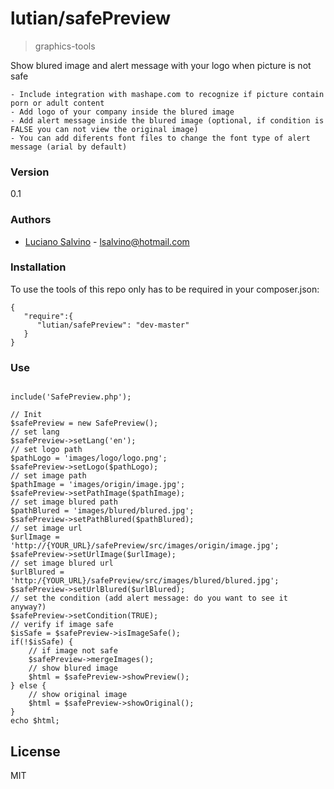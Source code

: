 
# lutian/safePreview

> graphics-tools


Show blured image and alert message with your logo when picture is not safe

	- Include integration with mashape.com to recognize if picture contain porn or adult content
	- Add logo of your company inside the blured image
	- Add alert message inside the blured image (optional, if condition is FALSE you can not view the original image)
	- You can add diferents font files to change the font type of alert message (arial by default)


### Version
0.1

### Authors

* [Luciano Salvino] - <lsalvino@hotmail.com>


### Installation

To use the tools of this repo only has to be required in your composer.json:

```
{
   "require":{
      "lutian/safePreview": "dev-master"
   }
}
```


### Use

```

include('SafePreview.php');

// Init
$safePreview = new SafePreview();
// set lang
$safePreview->setLang('en');
// set logo path
$pathLogo = 'images/logo/logo.png';
$safePreview->setLogo($pathLogo);
// set image path
$pathImage = 'images/origin/image.jpg';
$safePreview->setPathImage($pathImage);
// set image blured path
$pathBlured = 'images/blured/blured.jpg';
$safePreview->setPathBlured($pathBlured);
// set image url
$urlImage = 'http://{YOUR_URL}/safePreview/src/images/origin/image.jpg';
$safePreview->setUrlImage($urlImage);
// set image blured url
$urlBlured = 'http:/{YOUR_URL}/safePreview/src/images/blured/blured.jpg';
$safePreview->setUrlBlured($urlBlured);
// set the condition (add alert message: do you want to see it anyway?)
$safePreview->setCondition(TRUE);
// verify if image safe
$isSafe = $safePreview->isImageSafe();
if(!$isSafe) {
	// if image not safe
	$safePreview->mergeImages();
	// show blured image
	$html = $safePreview->showPreview();
} else {
	// show original image
	$html = $safePreview->showOriginal();
}
echo $html;

```


License
----

MIT


[Luciano Salvino]:http://mueveloz.com/



